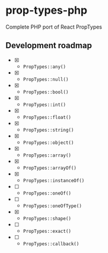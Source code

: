 # prop-types-php
Complete PHP port of React PropTypes

## Development roadmap

- [x] - `PropTypes::any()`
- [x] - `PropTypes::null()`
- [x] - `PropTypes::bool()`
- [x] - `PropTypes::int()`
- [x] - `PropTypes::float()`
- [x] - `PropTypes::string()`
- [x] - `PropTypes::object()`
- [x] - `PropTypes::array()`
- [x] - `PropTypes::arrayOf()`
- [x] - `PropTypes::instanceOf()`
- [ ] - `PropTypes::oneOf()`
- [ ] - `PropTypes::oneOfType()`
- [x] - `PropTypes::shape()`
- [ ] - `PropTypes::exact()`
- [ ] - `PropTypes::callback()`

